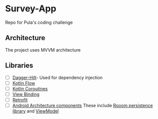 # Survey-App
Repo for Pula's coding challenge


## Architecture
The project uses MVVM architecture


## Libraries

 - [ ] [Dagger-Hilt](https://developer.android.com/training/dependency-injection/hilt-android)- Used for dependency injection
 - [ ] [Kotlin Flow](https://developer.android.com/kotlin/flow)
 - [ ] [Kotlin Coroutines](https://developer.android.com/kotlin/coroutines)
 - [ ] [View Binding](https://developer.android.com/topic/libraries/view-binding)
 - [ ] [Retrofit](https://square.github.io/retrofit/)
 - [ ] [Android Architecture components](https://developer.android.com/topic/libraries/architecture) These include [Rooom persistence library](https://developer.android.com/training/data-storage/room) and [ViewModel](https://developer.android.com/topic/libraries/architecture/viewmodel)
